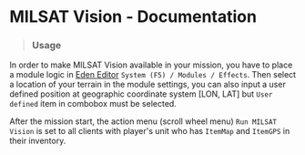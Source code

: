 # MILSAT Vision - Documentation
> ### Usage

In order to make MILSAT Vision available in your mission, you have to place a module logic in [Eden Editor](https://community.bistudio.com/wiki/Eden_Editor) `System (F5) / Modules / Effects`. Then select a location of your terrain in the module settings, you can also input a user defined position at geographic coordinate system [LON, LAT] but `User defined` item in combobox must be selected.
 
After the mission start, the action menu (scroll wheel menu) `Run MILSAT Vision` is set to all clients with player's unit who has `ItemMap` and `ItemGPS` in their inventory. 
